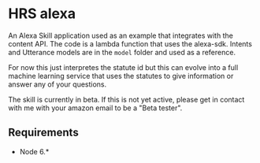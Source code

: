 # HRS alexa

An Alexa Skill application used as an example that integrates with the content API.  The code is a lambda function that uses the alexa-sdk.  Intents and Utterance models are in the `model` folder and used as a reference.

For now this just interpretes the statute id but this can evolve into a full machine learning service that uses the statutes to give information or answer any of your questions.

The skill is currently in beta.  If this is not yet active, please get in contact with me with your amazon email to be a "Beta tester".

## Requirements
* Node 6.*

